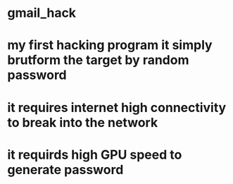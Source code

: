 # gmail_hack
# my first hacking program it simply brutform the target by random password
# it requires internet high connectivity to break into the network
# it requirds high GPU speed to generate password 
